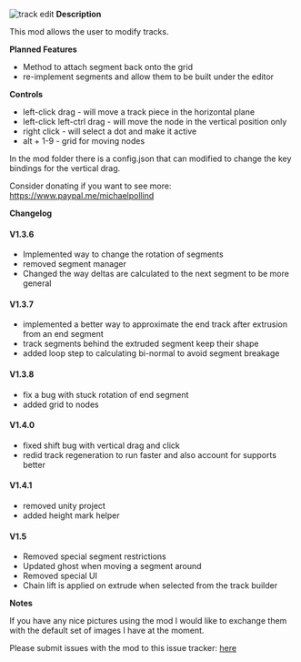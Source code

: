 ![track edit](https://parkitectnexus.com/media/images/1920x1080/1618ff87ece5ac4192da6c6d036f9f9e901d1017.jpg)
**Description**

This mod allows the user to modify tracks.

**Planned Features**

- Method to attach segment back onto the grid
- re-implement segments and allow them to be built under the editor

**Controls**

- left-click drag - will move a track piece in the horizontal plane
- left-click left-ctrl drag - will move the node in the vertical position only 
- right click - will select a dot and make it active
- alt + 1-9 - grid for moving nodes

In the mod folder there is a config.json that can modified to change the key bindings for the vertical drag.

Consider donating if you want to see more: https://www.paypal.me/michaelpollind

**Changelog**

#### V1.3.6
- Implemented way to change the rotation of segments
- removed segment manager
- Changed the way deltas are calculated to the next segment to be more general

#### V1.3.7
- implemented a better way to approximate the end track after extrusion from an end segment
- track segments behind the extruded segment keep their shape
- added loop step to calculating bi-normal to avoid segment breakage

#### V1.3.8
- fix a bug with stuck rotation of end segment
- added grid to nodes

#### V1.4.0
- fixed shift bug with vertical drag and click
- redid track regeneration to run faster and also account for supports better


#### V1.4.1
- removed unity project
- added height mark helper

#### V1.5
- Removed special segment restrictions
- Updated ghost when moving a segment around
- Removed special UI
- Chain lift is applied on extrude when selected from the track builder


**Notes**

If you have any nice pictures using the mod I would like to exchange them with the default set of images I have at the moment.

Please submit issues with the mod to this issue tracker: [here](https://github.com/pollend/Parkitect_Track_Modify/issues)
